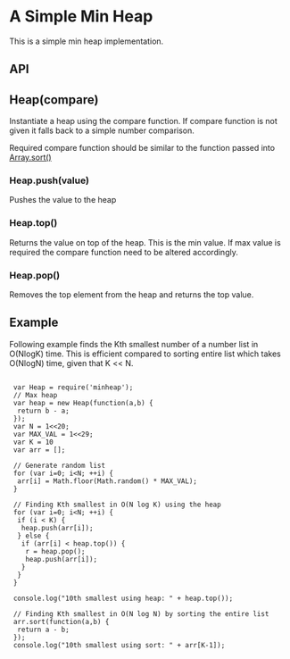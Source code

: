 # A Simple Min Heap

This is a simple min heap implementation.

## API

## Heap(compare)
Instantiate a heap using the compare function. If compare function is not
given it falls back to a simple number comparison.

Required compare function should be similar to the function passed into [Array.sort()](https://developer.mozilla.org/en-US/docs/Web/JavaScript/Reference/Global_Objects/Array/sort)

### Heap.push(value)

Pushes the value to the heap

### Heap.top()

Returns the value on top of the heap. This is the min value. If max value is
required the compare function need to be altered accordingly.

### Heap.pop()

Removes the top element from the heap and returns the top value.

## Example

Following example finds the Kth smallest number of a number list in
O(NlogK) time. This is efficient compared to sorting entire
list which takes O(NlogN) time, given that K << N.

```

 var Heap = require('minheap');
 // Max heap
 var heap = new Heap(function(a,b) {
  return b - a;
 });
 var N = 1<<20;
 var MAX_VAL = 1<<29;
 var K = 10
 var arr = [];

 // Generate random list
 for (var i=0; i<N; ++i) {
  arr[i] = Math.floor(Math.random() * MAX_VAL);
 }

 // Finding Kth smallest in O(N log K) using the heap
 for (var i=0; i<N; ++i) {
  if (i < K) {
   heap.push(arr[i]);
  } else {
   if (arr[i] < heap.top()) {
    r = heap.pop();
    heap.push(arr[i]);
   }
  }
 }

 console.log("10th smallest using heap: " + heap.top());

 // Finding Kth smallest in O(N log N) by sorting the entire list
 arr.sort(function(a,b) {
  return a - b;
 });
 console.log("10th smallest using sort: " + arr[K-1]);

```
